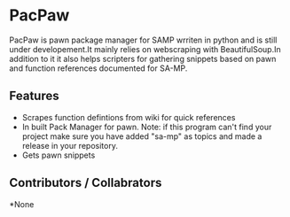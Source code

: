 # PacPaw
PacPaw is pawn package manager for SAMP wrriten in python and is still under developement.It mainly relies on webscraping with BeautifulSoup.In addition to it it also helps scripters for gathering snippets based on pawn and function references documented for SA-MP.

## Features
* Scrapes function defintions from wiki for quick references
* In built Pack Manager for pawn. 
  Note: if this program can't find your project make sure you have added "sa-mp" as topics and made a release in your repository.
* Gets pawn snippets

## Contributors / Collabrators
*None
